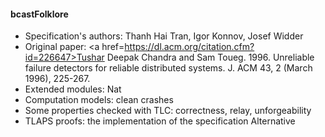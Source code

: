 #### bcastFolklore
- Specification's authors: Thanh Hai Tran, Igor Konnov, Josef Widder
- Original paper: <a href=https://dl.acm.org/citation.cfm?id=226647>Tushar Deepak Chandra and Sam Toueg. 1996. Unreliable failure detectors for reliable distributed systems. J. ACM 43, 2 (March 1996), 225-267.</a>
- Extended modules: Nat
- Computation models: clean crashes
- Some properties checked with TLC: correctness, relay, unforgeability
- TLAPS proofs: the implementation of the specification Alternative

